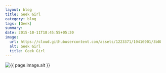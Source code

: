 ```yaml
---
layout: blog
title: Geek Girl
category: blog
tags: [Geek]
summary:
date: 2015-10-11T18:45:55+05:30
image:
  url: https://cloud.githubusercontent.com/assets/1223371/10416901/3b0890e6-7048-11e5-8ebb-d46044688520.jpeg
  alt: Geek Girl
  title: Geek Girl
---
```


<img src="{{ page.image.url }}" alt="{{ page.image.alt }}" title="{{ page.image.title }}">
